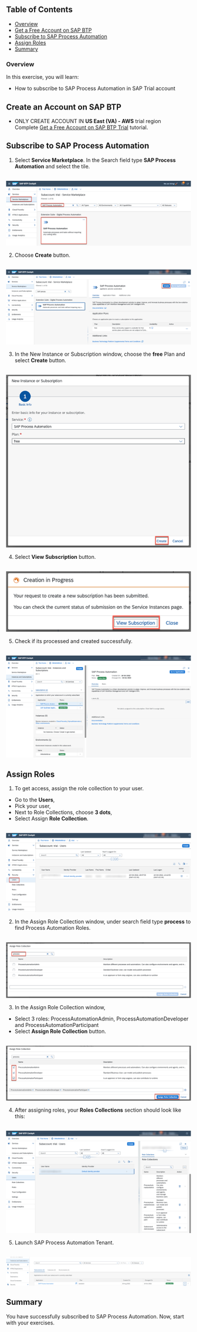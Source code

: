## Table of Contents
 - [Overview](#overview)
 - [Get a Free Account on SAP BTP](#AccountBTP)
 - [Subscribe to SAP Process Automation](#SPA)
 - [Assign Roles](#Roles)
 - [Summary](#summary)

### Overview <a name="overview"></a>

In this exercise, you will learn:
- How to subscribe to  SAP Process Automation in SAP Trial account

## Create an Account on SAP BTP <a name="AccountBTP"></a>

- ONLY CREATE ACCOUNT IN **US East (VA) - AWS** trial region
<br>Complete [Get a Free Account on SAP BTP Trial](https://developers.sap.com/tutorials/hcp-create-trial-account.html) tutorial.


## Subscribe to SAP Process Automation  <a name="SPA"></a>

1.	Select **Service Marketplace**. In the Search field type **SAP Process Automation** and select the tile.

<br>![01](./images/001.png)

2. Choose **Create** button.

<br>![02](./images/002.png)

3. In the New Instance or Subscription window, choose the **free** Plan and select **Create** button.

<br>![03](./images/003.png)

4. Select **View Subscription** button.

<br>![04](./images/004.png)

5. Check if its processed and created successfully.

<br>![05](./images/005.png)

## Assign Roles  <a name="Roles"></a>

1. To get access, assign the role collection to your user.
- Go to the **Users**,
- Pick your user,
- Next to Role Collections, choose **3 dots**,
- Select Assign **Role Collection**.

<br>![06](./images/006.png)

2. In the Assign Role Collection window, under search field type **process** to find Process Automation Roles.

<br>![07](./images/007.png)

3. In the Assign Role Collection window,
- Select 3 roles: ProcessAutomationAdmin, ProcessAutomationDeveloper and ProcessAutomationParticipant
- Select **Assign Role Collection** button.

<br>![08](./images/008.png)

4. After assigning roles, your **Roles Collections** section should look like this:

<br>![09](./images/009.png)

5. Launch SAP Process Automation Tenant.

<br>![10](./images/10.PNG)
## Summary  <a name="summary"></a>

You have successfully subscribed to SAP Process Automation. Now, start with your exercises.
